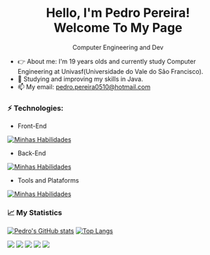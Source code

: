 <h1 align='center'>
  Hello, I'm Pedro Pereira!
  <br/>
  Welcome To My Page
</h1>
<p align='center'>
  Computer Engineering and Dev
</p>


- 👉 About me: I'm 19 years olds and currently study Computer Engineering at Univasf(Universidade do Vale do São Francisco).
- 🌱 Studying and improving my skills in Java.
- 📫 My email: pedro.pereira0510@hotmail.com

### ⚡ Technologies:

- Front-End

[![Minhas Habilidades](https://skillicons.dev/icons?i=html,css)](https://skillicons.dev)

- Back-End

[![Minhas Habilidades](https://skillicons.dev/icons?i=java)](https://skillicons.dev)

- Tools and Plataforms

[![Minhas Habilidades](https://skillicons.dev/icons?i=github,wordpress)](https://skillicons.dev)


### 📈 My Statistics
[![Pedro's GitHub stats](https://github-readme-stats.vercel.app/api?username=Pedropera)](https://github.com/anuraghazra/github-readme-stats)
[![Top Langs](https://github-readme-stats.vercel.app/api/top-langs/?username=Pedropera)](https://github.com/anuraghazra/github-readme-stats)

<div>
  <a href="https://www.linkedin.com/in/pedro-de-carvalho-pereira-226a761b9/" target="_blank"><img src="https://img.shields.io/badge/-LinkedIn-%230077B5?style=for-the-badge&logo=linkedin&logoColor=white" target="_blank"></a>
  <a href="https://api.whatsapp.com/send/?phone=%2B5574988120623&text&app_absent=0" target="_blank"><img src="https://img.shields.io/badge/WhatsApp-25D366?style=for-the-badge&logo=whatsapp&logoColor=white" target="_blank"></a>
  <a href = "mailto:pedro.pereira0510@hotmail.com"><img src="https://img.shields.io/badge/-Gmail-%23333?style=for-the-badge&logo=gmail&logoColor=white" target="_blank"></a>
  <a href="" target="_blank"><img src="https://img.shields.io/badge/-Instagram-%23E4405F?style=for-the-badge&logo=instagram&logoColor=white" target="_blank"></a>
  <a href="" target="_blank"><img src="https://img.shields.io/badge/Discord-7289DA?style=for-the-badge&logo=discord&logoColor=white" target="_blank"></a>
</div>
